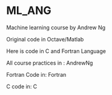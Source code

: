 # ML_ANG

Machine learning course by Andrew Ng

Original code in Octave/Matlab

Here is code in C and Fortran Language

All course practices in : AndrewNg

Fortran Code in: Fortran

C code in: C

